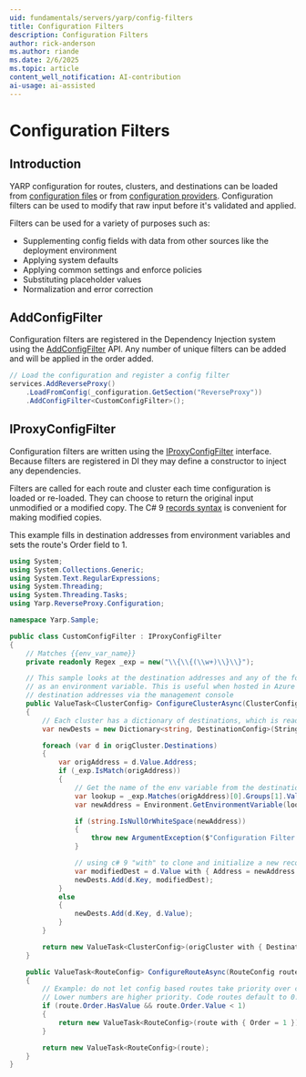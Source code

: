 ```yaml
---
uid: fundamentals/servers/yarp/config-filters
title: Configuration Filters
description: Configuration Filters
author: rick-anderson
ms.author: riande
ms.date: 2/6/2025
ms.topic: article
content_well_notification: AI-contribution
ai-usage: ai-assisted
---
```


# Configuration Filters

## Introduction
YARP configuration for routes, clusters, and destinations can be loaded from [configuration files](config-files.md) or from [configuration providers](config-providers.md). Configuration filters can be used to modify that raw input before it's validated and applied.

Filters can be used for a variety of purposes such as:
- Supplementing config fields with data from other sources like the deployment environment
- Applying system defaults
- Applying common settings and enforce policies
- Substituting placeholder values
- Normalization and error correction

## AddConfigFilter
Configuration filters are registered in the Dependency Injection system using the [AddConfigFilter](xref:Microsoft.Extensions.DependencyInjection.ReverseProxyServiceCollectionExtensions) API. Any number of unique filters can be added and will be applied in the order added.

```C#
// Load the configuration and register a config filter
services.AddReverseProxy()
    .LoadFromConfig(_configuration.GetSection("ReverseProxy"))
    .AddConfigFilter<CustomConfigFilter>();
```

## IProxyConfigFilter
Configuration filters are written using the [IProxyConfigFilter](xref:Yarp.ReverseProxy.Configuration.IProxyConfigFilter) interface. Because filters are registered in DI they may define a constructor to inject any dependencies.

Filters are called for each route and cluster each time configuration is loaded or re-loaded. They can choose to return the original input unmodified or a modified copy. The C# 9 [records syntax](/dotnet/csharp/language-reference/builtin-types/record#nondestructive-mutation) is convenient for making modified copies.

This example fills in destination addresses from environment variables and sets the route's Order field to 1.

```C#
using System;
using System.Collections.Generic;
using System.Text.RegularExpressions;
using System.Threading;
using System.Threading.Tasks;
using Yarp.ReverseProxy.Configuration;

namespace Yarp.Sample;

public class CustomConfigFilter : IProxyConfigFilter
{
    // Matches {{env_var_name}}
    private readonly Regex _exp = new("\\{\\{(\\w+)\\}\\}");

    // This sample looks at the destination addresses and any of the form {{key}} will be modified, looking up the key
    // as an environment variable. This is useful when hosted in Azure etc, as it enables a simple way to replace
    // destination addresses via the management console
    public ValueTask<ClusterConfig> ConfigureClusterAsync(ClusterConfig origCluster, CancellationToken cancel)
    {
        // Each cluster has a dictionary of destinations, which is read-only, so we'll create a new one with our updates 
        var newDests = new Dictionary<string, DestinationConfig>(StringComparer.OrdinalIgnoreCase);

        foreach (var d in origCluster.Destinations)
        {
            var origAddress = d.Value.Address;
            if (_exp.IsMatch(origAddress))
            {
                // Get the name of the env variable from the destination and lookup value
                var lookup = _exp.Matches(origAddress)[0].Groups[1].Value;
                var newAddress = Environment.GetEnvironmentVariable(lookup);

                if (string.IsNullOrWhiteSpace(newAddress))
                {
                    throw new ArgumentException($"Configuration Filter Error: Substitution for '{lookup}' in cluster '{d.Key}' not found as an environment variable.");
                }

                // using c# 9 "with" to clone and initialize a new record
                var modifiedDest = d.Value with { Address = newAddress };
                newDests.Add(d.Key, modifiedDest);
            }
            else
            {
                newDests.Add(d.Key, d.Value);
            }
        }

        return new ValueTask<ClusterConfig>(origCluster with { Destinations = newDests });
    }

    public ValueTask<RouteConfig> ConfigureRouteAsync(RouteConfig route, ClusterConfig cluster, CancellationToken cancel)
    {
        // Example: do not let config based routes take priority over code based routes.
        // Lower numbers are higher priority. Code routes default to 0.
        if (route.Order.HasValue && route.Order.Value < 1)
        {
            return new ValueTask<RouteConfig>(route with { Order = 1 });
        }

        return new ValueTask<RouteConfig>(route);
    }
}
```
